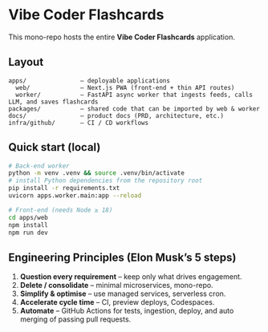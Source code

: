 # Vibe Coder Flashcards

This mono-repo hosts the entire **Vibe Coder Flashcards** application.

## Layout

```
apps/               – deployable applications  
  web/              – Next.js PWA (front-end + thin API routes)  
  worker/           – FastAPI async worker that ingests feeds, calls LLM, and saves flashcards  
packages/           – shared code that can be imported by web & worker  
docs/               – product docs (PRD, architecture, etc.)  
infra/github/       – CI / CD workflows
```

## Quick start (local)

```bash
# Back-end worker
python -m venv .venv && source .venv/bin/activate
# install Python dependencies from the repository root
pip install -r requirements.txt
uvicorn apps.worker.main:app --reload

# Front-end (needs Node ≥ 18)
cd apps/web
npm install
npm run dev
```

## Engineering Principles (Elon Musk’s 5 steps)

1. **Question every requirement** – keep only what drives engagement.  
2. **Delete / consolidate** – minimal microservices, mono-repo.  
3. **Simplify & optimise** – use managed services, serverless cron.  
4. **Accelerate cycle time** – CI, preview deploys, Codespaces.  
5. **Automate** – GitHub Actions for tests, ingestion, deploy, and auto merging of passing pull requests.
